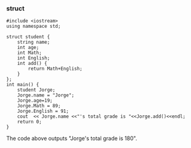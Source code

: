 ### struct
```
#include <iostream>
using namespace std;

struct student {
    string name;
    int age;
    int Math;
    int English;
    int add() {
        return Math+English;
    }
};
int main() {
    student Jorge;
    Jorge.name = "Jorge";
    Jorge.age=19;
    Jorge.Math = 89;
    Jorge.English = 91;
	cout  << Jorge.name <<"'s total grade is "<<Jorge.add()<<endl;
	return 0;
}
```
The code above outputs "Jorge's total grade is 180".
